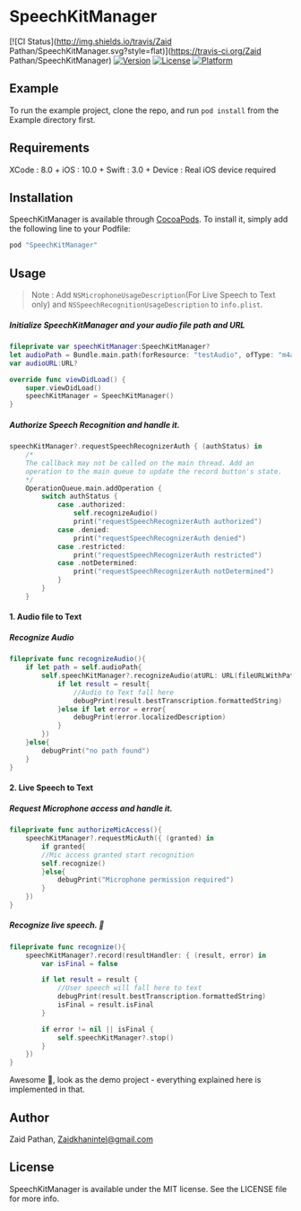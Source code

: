 # SpeechKitManager

[![CI Status](http://img.shields.io/travis/Zaid Pathan/SpeechKitManager.svg?style=flat)](https://travis-ci.org/Zaid Pathan/SpeechKitManager)
[![Version](https://img.shields.io/cocoapods/v/SpeechKitManager.svg?style=flat)](http://cocoapods.org/pods/SpeechKitManager)
[![License](https://img.shields.io/cocoapods/l/SpeechKitManager.svg?style=flat)](http://cocoapods.org/pods/SpeechKitManager)
[![Platform](https://img.shields.io/cocoapods/p/SpeechKitManager.svg?style=flat)](http://cocoapods.org/pods/SpeechKitManager)

## Example

To run the example project, clone the repo, and run `pod install` from the Example directory first.

## Requirements
XCode   : 8.0 +
iOS     : 10.0 +
Swift   : 3.0 +
Device  : Real iOS device required

## Installation

SpeechKitManager is available through [CocoaPods](http://cocoapods.org). To install
it, simply add the following line to your Podfile:

```ruby
pod "SpeechKitManager"
```

## Usage

> Note : Add `NSMicrophoneUsageDescription`(For Live Speech to Text only) and `NSSpeechRecognitionUsageDescription` to `info.plist`.

##### Initialize SpeechKitManager and your audio file path and URL

```swift
fileprivate var speechKitManager:SpeechKitManager?
let audioPath = Bundle.main.path(forResource: "testAudio", ofType: "m4a")   //For audio file to text
var audioURL:URL?                                                           //For audio file to text

override func viewDidLoad() {
    super.viewDidLoad()
    speechKitManager = SpeechKitManager()
}
```

##### Authorize Speech Recognition and handle it.

```swift
speechKitManager?.requestSpeechRecognizerAuth { (authStatus) in
    /*
    The callback may not be called on the main thread. Add an
    operation to the main queue to update the record button's state.
    */
    OperationQueue.main.addOperation {
        switch authStatus {
            case .authorized:
                self.recognizeAudio()
                print("requestSpeechRecognizerAuth authorized")
            case .denied:
                print("requestSpeechRecognizerAuth denied")
            case .restricted:
                print("requestSpeechRecognizerAuth restricted")
            case .notDetermined:
                print("requestSpeechRecognizerAuth notDetermined")
            }
        }
    }
```

#### 1. Audio file to Text

##### Recognize Audio

```swift
fileprivate func recognizeAudio(){
    if let path = self.audioPath{
        self.speechKitManager?.recognizeAudio(atURL: URL(fileURLWithPath: path), resultHandler: { (result, error) in
            if let result = result{
                //Audio to Text fall here
                debugPrint(result.bestTranscription.formattedString)
            }else if let error = error{
                debugPrint(error.localizedDescription)
            }
        })
    }else{
        debugPrint("no path found")
    }
}
```


#### 2. Live Speech to Text

##### Request Microphone access and handle it.

```swift
fileprivate func authorizeMicAccess(){
    speechKitManager?.requestMicAuth({ (granted) in
        if granted{
        //Mic access granted start recognition
        self.recognize()
        }else{
            debugPrint("Microphone permission required")
        }
    })
}
```

##### Recognize live speech. 📢

```swift
fileprivate func recognize(){
    speechKitManager?.record(resultHandler: { (result, error) in
        var isFinal = false

        if let result = result {
            //User speech will fall here to text
            debugPrint(result.bestTranscription.formattedString)
            isFinal = result.isFinal
        }

        if error != nil || isFinal {
            self.speechKitManager?.stop()
        }
    })
}
```

Awesome 🙌, look as the demo project - everything explained here is implemented in that.

## Author

Zaid Pathan, Zaidkhanintel@gmail.com

## License

SpeechKitManager is available under the MIT license. See the LICENSE file for more info.

